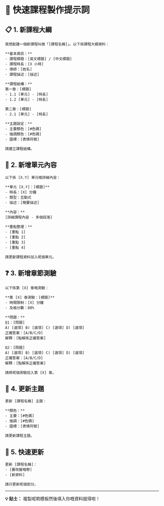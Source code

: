 # 🚀 快速課程製作提示詞

## 📋 1. 新課程大綱
```
我想創建一個新課程叫做「[課程名稱]」。以下係課程大綱資料：

**基本資訊：**
- 課程標題：[英文標題] / [中文標題]
- 課程時長：[X 小時]
- 導師：[姓名]
- 課程描述：[描述]

**課程結構：**
第一章：[標題]
- 1.1 [單元] - [時長]
- 1.2 [單元] - [時長]

第二章：[標題]
- 2.1 [單元] - [時長]

**主題設定：**
- 主要顏色：[#色碼]
- 強調顏色：[#色碼]
- 圖標：[表情符號]

請建立課程結構。
```

## 📝 2. 新增單元內容
```
以下係 [X.Y] 單元嘅詳細內容：

**單元 [X.Y]：[標題]**
- 時長：[X] 分鐘
- 類型：互動式
- 描述：[簡要描述]

**內容：**
[詳細課程內容 - 多個段落]

**重點整理：**
- [重點 1]
- [重點 2]
- [重點 3]
- [重點 4]

請更新課程資料加入呢個單元。
```

## ❓ 3. 新增章節測驗
```
以下係第 [X] 章嘅測驗：

**第 [X] 章測驗：[標題]**
- 時間限制：[X] 分鐘
- 及格分數：80%

**問題：**
Q1：[問題]
A) [選項] B) [選項] C) [選項] D) [選項]
正確答案：[A/B/C/D]
解釋：[點解係正確答案]

Q2：[問題]
A) [選項] B) [選項] C) [選項] D) [選項]
正確答案：[A/B/C/D]
解釋：[點解係正確答案]

請將呢個測驗加入第 [X] 章。
```

## 🎨 4. 更新主題
```
更新 [課程名稱] 主題：

**顏色：**
- 主要：[#色碼]
- 強調：[#色碼]
- 圖標：[表情符號]

請更新課程主題。
```

## 🔄 5. 快速更新
```
更新 [課程名稱]：
- [要改變嘅嘢]
- [新資料]

請只更新呢個部分。
```

---
**💡 貼士：** 複製呢啲模板然後填入你嘅資料就得啦！ 